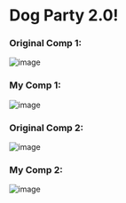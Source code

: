 # Dog Party 2.0!

### Original Comp 1:
![image](https://user-images.githubusercontent.com/47184994/56932121-bc1ef300-6a9f-11e9-8c24-bb5ebcaff98e.png)

### My Comp 1:
![image](https://user-images.githubusercontent.com/47184994/57052194-09879580-6c43-11e9-8066-8a248af52837.png)

### Original Comp 2:
![image](https://user-images.githubusercontent.com/47184994/57184848-2f00e300-6e7f-11e9-8b94-a9ca860f39c5.png)

### My Comp 2:
![image](https://user-images.githubusercontent.com/47184994/57185947-4ea20680-6e93-11e9-9fce-ffa9be6ea39c.png)
